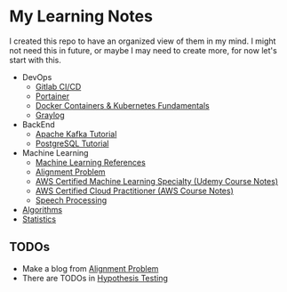 # My Learning Notes

I created this repo to have an organized view of them in my mind. I might not need this in future, or maybe I may need to create more, for now let's start with this.

- DevOps
    - [Gitlab CI/CD](./gitlab-ci-cd.md)
    - [Portainer](./portainer.md)
    - [Docker Containers & Kubernetes Fundamentals](./docker_kubernetes/README.md)
    - [Graylog](./graylog.md)
- BackEnd
    - [Apache Kafka Tutorial](./kafka.md)
    - [PostgreSQL Tutorial](./postgresql.md)
- Machine Learning
    - [Machine Learning References](./ml_references.md)
    - [Alignment Problem](./alignment_problem.md)
    - [AWS Certified Machine Learning Specialty (Udemy Course Notes)](./udemy-aws-mls-c01/README.md)
    - [AWS Certified Cloud Practitioner (AWS Course Notes)](./aws-clf-c02/README.md)
    - [Speech Processing](./speech_processing/README.md)
- [Algorithms](https://github.com/gsamil/algorithms/)
- [Statistics](./statistics/README.md)

## TODOs

- Make a blog from [Alignment Problem](./alignment_problem.md)
- There are TODOs in [Hypothesis Testing](./statistics/hypothesis-testing.md)
